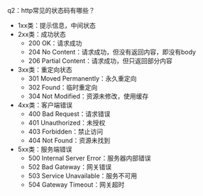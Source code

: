 q2：http常见的状态码有哪些？
- 1xx类：提示信息，中间状态
- 2xx类：成功状态
  - 200 OK：请求成功
  - 204 No Content：请求成功，但没有返回内容，即没有body
  - 206 Partial Content：请求成功，但只返回部分内容
- 3xx类：重定向状态
  - 301 Moved Permanently：永久重定向
  - 302 Found：临时重定向
  - 304 Not Modified：资源未修改，使用缓存
- 4xx类：客户端错误
  - 400 Bad Request：请求错误
  - 401 Unauthorized：未授权
  - 403 Forbidden：禁止访问
  - 404 Not Found：资源未找到
- 5xx类：服务端错误
  - 500 Internal Server Error：服务器内部错误
  - 502 Bad Gateway：网关错误
  - 503 Service Unavailable：服务不可用
  - 504 Gateway Timeout：网关超时